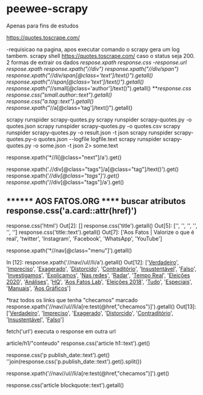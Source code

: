 # peewee-scrapy
Apenas para fins de estudos


https://quotes.toscrape.com/

-requisicao na pagina, apos executar comando o scrapy
gera um log tambem.
scrapy shell https://quotes.toscrape.com/
caso o status seja 200.
2 formas de extrair os dados
 *respose.xpath
 *response.css
-response.url
***respose.xpath
response.xpath("*//div")
response.xpath("*//div/span")
response.xpath("*//div/span[@class='text']/text()").getall()
response.xpath("*//span[@class='text']/text()").getall()
response.xpath("*//small[@class='author']/text()").getall()
***response.css
response.css("small.author::text").getall()
response.css("a.tag::text").getall()
response.xpath("*//a[@class='tag']/text()").getall()

scrapy runspider scrapy-quotes.py 
scrapy runspider scrapy-quotes.py -o quotes.json
scrapy runspider scrapy-quotes.py -o quotes.csv
scrapy runspider scrapy-quotes.py -o result.json -t json
scrapy runspider scrapy-quotes.py-o quotes.json --logfile logfile.text
scrapy runspider scrapy-quotes.py -o some.json -t json 2> some.text


response.xpath('*//li[@class="next"]/a').get()
       

response.xpath('.//div[@class="tags"]/a[@class="tag"]/text()').get()
response.xpath('*//div[@class="tags"]').get()
response.xpath('*//div[@class="tags"]/a').get()

****** AOS FATOS.ORG ****
buscar atributos
response.css('a.card::attr(href)')
----
 response.css('html')
Out[2]: [<Selector xpath='descendant-or-self::html' data='<html lang="pt-BR" dir="ltr">\n    <he...'>]
response.css('title').getall()
Out[5]: 
['<title>Aos Fatos | Valorize o que é real</title>',
 '<title>twitter</title>',
 '<title>Instagram</title>',
 '<title>Facebook</title>',
 '<title>WhatsApp</title>',
 '<title>YouTube</title>']
  response.css('title::text').getall()
Out[7]: 
['Aos Fatos | Valorize o que é real',
 'twitter',
 'Instagram',
 'Facebook',
 'WhatsApp',
 'YouTube']

 response.xpath('*//nav[@class="menu"]').getall()

 In [12]:  response.xpath('//nav//ul//li/a').getall()
Out[12]: 
['<a href="/noticias/checamos/verdadeiro/">Verdadeiro</a>',
 '<a href="/noticias/checamos/impreciso/">Impreciso</a>',
 '<a href="/noticias/checamos/exagerado/">Exagerado</a>',
 '<a href="/noticias/checamos/distorcido/">Distorcido</a>',
 '<a href="/noticias/checamos/contraditorio/">Contraditório</a>',
 '<a href="/noticias/checamos/insustentavel/">Insustentável</a>',
 '<a href="/noticias/checamos/falso/">Falso</a>',
 '<a href="/noticias/investigamos/">Investigamos</a>',
 '<a href="/noticias/explicamos/">Explicamos</a>',
 '<a href="/noticias/nas-redes/">Nas redes</a>',
 '<a href="/noticias/radar/">Radar</a>',
 '<a href="/noticias/tempo-real/">Tempo Real</a>',
 '<a href="/noticias/eleicoes-2020/">Eleições 2020</a>',
 '<a href="/noticias/analise/">Análises</a>',
 '<a href="/noticias/hq/">HQ</a>',
 '<a href="/aos-fatos-lab/">Aos Fatos Lab</a>',
 '<a href="/noticias/eleicoes-2018/">Eleições 2018</a>',
 '<a href="/noticias/">Tudo</a>',
 '<a href="/especiais/">Especiais</a>',
 '<a href="/noticias/manuais/">Manuais</a>',
 '<a href="/noticias/aos-graficos/">Aos Gráficos</a>']

*traz todos os links que tenha "checamos" marcado
 response.xpath('//nav//ul//li/a[re:test(@href,"checamos")]').getall()
Out[13]: 
['<a href="/noticias/checamos/verdadeiro/">Verdadeiro</a>',
 '<a href="/noticias/checamos/impreciso/">Impreciso</a>',
 '<a href="/noticias/checamos/exagerado/">Exagerado</a>',
 '<a href="/noticias/checamos/distorcido/">Distorcido</a>',
 '<a href="/noticias/checamos/contraditorio/">Contraditório</a>',
 '<a href="/noticias/checamos/insustentavel/">Insustentável</a>',
 '<a href="/noticias/checamos/falso/">Falso</a>']

fetch('url') executa o response em outra url

article/h1/"conteudo"
response.css('article h1::text').get()

response.css('p publish_date::text').get()
''join(response.css('p.publish_date::text').get().split())


response.xpath('//nav//ul//li/a[re:test(@href,"checamos")]').get()

response.css('article blockquote::text').getall()






